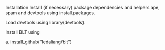 Installation
Install (if necessary) package dependencies and helpers ape, spam and devtools using install.packages.

Load devtools using library(devtools).

Install BLT using

a. install_github("ledaliang/blt")
